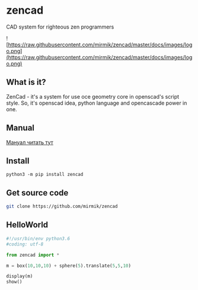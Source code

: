 # zencad
CAD system for righteous zen programmers

![https://raw.githubusercontent.com/mirmik/zencad/master/docs/images/logo.png](https://raw.githubusercontent.com/mirmik/zencad/master/docs/images/logo.png)

What is it?
-----------
ZenCad - it's a system for use oce geometry core in openscad's script style.
So, it's  openscad idea, python language and opencascade power in one.  

Manual
------
[Мануал читать тут](https://mirmik.github.io/zencad/)

Install
-------  
```python3 -m pip install zencad ```

Get source code
---------------
```sh
git clone https://github.com/mirmik/zencad
```

HelloWorld
----------
```python
#!/usr/bin/env python3.6
#coding: utf-8

from zencad import *

m = box(10,10,10) + sphere(5).translate(5,5,10)

display(m)
show()
```
